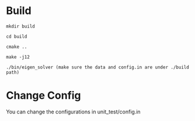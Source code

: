 # Build

`mkdir build`

`cd build`

`cmake ..`

`make -j12`

`./bin/eigen_solver (make sure the data and config.in are under ./build path)`

# Change Config
You can change the configurations in unit\_test/config.in

